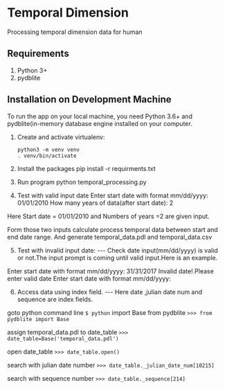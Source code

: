 Temporal Dimension
==================

Processing temporal dimension data for human

Requirements
------------
1.  Python 3+
2.  pydblite


Installation on Development Machine
-----------------------------------

To run the app on your local machine, you need Python 3.6+ and pydblite(in-memory database engine installed on your computer.

1.  Create and activate virtualenv:

        python3 -m venv venv
        . venv/bin/activate

2.  Install the packages
    pip install -r requirments.txt

3.  Run program
    python temporal_processing.py

4.  Test with valid input date
Enter start date with format mm/dd/yyyy:  01/01/2010
How many years of data(after start date): 2

Here 
Start date = 01/01/2010 and
Numbers of years =2 are given input.


Form those two inputs calculate process temporal data between start and end date range. And generate temporal_data.pdl and temporal_data.csv

5. Test with invalid input date:
--- Check date input(mm/dd/yyyy) is valid or not.The input prompt is coming until valid input.Here is an example.

Enter start date with format mm/dd/yyyy: 31/31/2017
Invalid date!.Please enter valid date
Enter start date with format mm/dd/yyyy:

6. Access data using index field.
--- Here date ,julian date num and sequence are index fields.

goto python command line
``` $ python ```
import Base from pydblite
``` >>> from pydblite import Base ```

assign temporal_data.pdl to date_table
``` >>> date_table=Base('temporal_data.pdl') ```

open date_table
``` >>> date_table.open() ```

search with julian date number
``` >>> date_table._julian_date_num[10215] ```

search with sequence number
``` >>> date_table._sequence[214] ```
